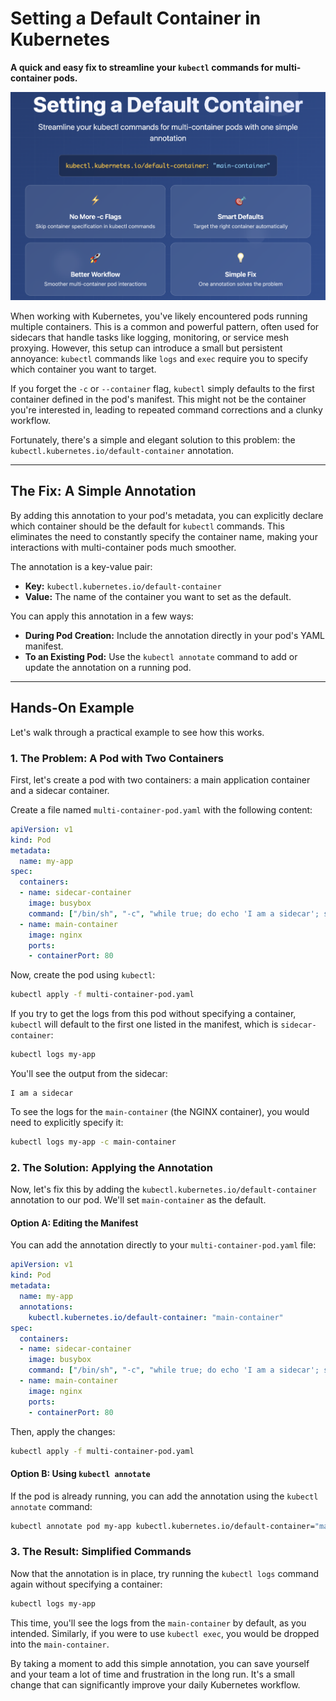 # Setting a Default Container in Kubernetes

**A quick and easy fix to streamline your `kubectl` commands for multi-container pods.**

![Default Container Annotation](./img/default-container.png)

When working with Kubernetes, you've likely encountered pods running multiple containers. This is a common and powerful pattern, often used for sidecars that handle tasks like logging, monitoring, or service mesh proxying. However, this setup can introduce a small but persistent annoyance: `kubectl` commands like `logs` and `exec` require you to specify which container you want to target.

If you forget the `-c` or `--container` flag, `kubectl` simply defaults to the first container defined in the pod's manifest. This might not be the container you're interested in, leading to repeated command corrections and a clunky workflow.

Fortunately, there's a simple and elegant solution to this problem: the `kubectl.kubernetes.io/default-container` annotation.

---

## The Fix: A Simple Annotation

By adding this annotation to your pod's metadata, you can explicitly declare which container should be the default for `kubectl` commands. This eliminates the need to constantly specify the container name, making your interactions with multi-container pods much smoother.

The annotation is a key-value pair:

* **Key:** `kubectl.kubernetes.io/default-container`
* **Value:** The name of the container you want to set as the default.

You can apply this annotation in a few ways:

* **During Pod Creation:** Include the annotation directly in your pod's YAML manifest.
* **To an Existing Pod:** Use the `kubectl annotate` command to add or update the annotation on a running pod.

---

## Hands-On Example

Let's walk through a practical example to see how this works.

### 1. The Problem: A Pod with Two Containers

First, let's create a pod with two containers: a main application container and a sidecar container.

Create a file named `multi-container-pod.yaml` with the following content:

```yaml
apiVersion: v1
kind: Pod
metadata:
  name: my-app
spec:
  containers:
  - name: sidecar-container
    image: busybox
    command: ["/bin/sh", "-c", "while true; do echo 'I am a sidecar'; sleep 10; done"]
  - name: main-container
    image: nginx
    ports:
    - containerPort: 80
```

Now, create the pod using `kubectl`:

```bash
kubectl apply -f multi-container-pod.yaml
```

If you try to get the logs from this pod without specifying a container, `kubectl` will default to the first one listed in the manifest, which is `sidecar-container`:

```bash
kubectl logs my-app
```

You'll see the output from the sidecar:

```
I am a sidecar
```

To see the logs for the `main-container` (the NGINX container), you would need to explicitly specify it:

```bash
kubectl logs my-app -c main-container
```

### 2. The Solution: Applying the Annotation

Now, let's fix this by adding the `kubectl.kubernetes.io/default-container` annotation to our pod. We'll set `main-container` as the default.

#### Option A: Editing the Manifest

You can add the annotation directly to your `multi-container-pod.yaml` file:

```yaml
apiVersion: v1
kind: Pod
metadata:
  name: my-app
  annotations:
    kubectl.kubernetes.io/default-container: "main-container"
spec:
  containers:
  - name: sidecar-container
    image: busybox
    command: ["/bin/sh", "-c", "while true; do echo 'I am a sidecar'; sleep 10; done"]
  - name: main-container
    image: nginx
    ports:
    - containerPort: 80
```

Then, apply the changes:

```bash
kubectl apply -f multi-container-pod.yaml
```

#### Option B: Using `kubectl annotate`

If the pod is already running, you can add the annotation using the `kubectl annotate` command:

```bash
kubectl annotate pod my-app kubectl.kubernetes.io/default-container="main-container"
```

### 3. The Result: Simplified Commands

Now that the annotation is in place, try running the `kubectl logs` command again without specifying a container:

```bash
kubectl logs my-app
```

This time, you'll see the logs from the `main-container` by default, as you intended. Similarly, if you were to use `kubectl exec`, you would be dropped into the `main-container`.

By taking a moment to add this simple annotation, you can save yourself and your team a lot of time and frustration in the long run. It's a small change that can significantly improve your daily Kubernetes workflow.

